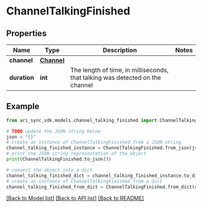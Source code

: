 # ChannelTalkingFinished


## Properties

Name | Type | Description | Notes
------------ | ------------- | ------------- | -------------
**channel** | [**Channel**](Channel.md) |  | 
**duration** | **int** | The length of time, in milliseconds, that talking was detected on the channel | 

## Example

```python
from ari_sync_sdk.models.channel_talking_finished import ChannelTalkingFinished

# TODO update the JSON string below
json = "{}"
# create an instance of ChannelTalkingFinished from a JSON string
channel_talking_finished_instance = ChannelTalkingFinished.from_json(json)
# print the JSON string representation of the object
print(ChannelTalkingFinished.to_json())

# convert the object into a dict
channel_talking_finished_dict = channel_talking_finished_instance.to_dict()
# create an instance of ChannelTalkingFinished from a dict
channel_talking_finished_from_dict = ChannelTalkingFinished.from_dict(channel_talking_finished_dict)
```
[[Back to Model list]](../README.md#documentation-for-models) [[Back to API list]](../README.md#documentation-for-api-endpoints) [[Back to README]](../README.md)


